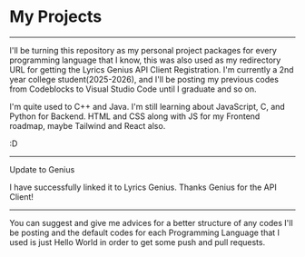 # My Projects

------------------------------------------------

I'll be turning this repository as my personal project packages for every programming language
that I know, this was also used as my redirectory URL for getting the Lyrics Genius API Client Registration.
I'm currently a 2nd year college student(2025-2026), and I'll be posting my previous codes from Codeblocks to
Visual Studio Code until I graduate and so on.

I'm quite used to C++ and Java. I'm still learning about JavaScript, C, and Python for Backend.
HTML and CSS along with JS for my Frontend roadmap, maybe Tailwind and React also.

:D

------------------------------------------------

Update to Genius

I have successfully linked it to Lyrics Genius.
Thanks Genius for the API Client!

------------------------------------------------

You can suggest and give me advices for a better structure of any codes I'll be posting
and the default codes for each Programming Language that I used is just Hello World in
order to get some push and pull requests.
